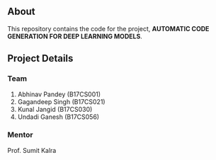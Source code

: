 ## About

This repository contains the code for the project, **AUTOMATIC CODE GENERATION FOR DEEP LEARNING MODELS**.

## Project Details
### Team
1. Abhinav Pandey (B17CS001)
2. Gagandeep Singh (B17CS021)
3. Kunal Jangid (B17CS030)
4. Undadi Ganesh (B17CS056)

### Mentor
Prof. Sumit Kalra

